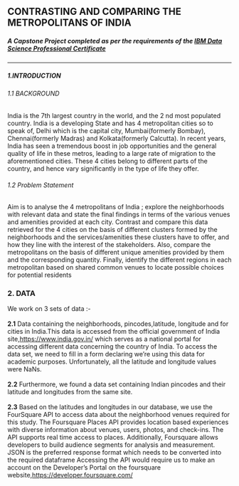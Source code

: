 
## CONTRASTING AND COMPARING THE METROPOLITANS OF INDIA

##### A Capstone Project completed as per the requirements of the [IBM Data Science Professional  Certificate](https://www.youracclaim.com/badges/7fa828dd-4931-4da3-ba74-e743f7a8c4c6/public_url "IBM Data Science Professional  Certificate")

------------

##### 1.INTRODUCTION
###### 1.1 BACKGROUND
India is the 7th largest country in the world, and the 2
nd most populated country. India is a developing State and has 4 metropolitan cities so to speak of, Delhi which is
the capital city, Mumbai(formerly Bombay), Chennai(formerly Madras) and
Kolkata(formerly Calcutta). In recent years, India has seen a tremendous boost in job opportunities and the general
quality of life in these metros, leading to a large rate of migration to the aforementioned
cities. These 4 cities belong to different parts of the country, and hence vary significantly in the
type of life they offer. 
###### 1.2 Problem Statement
Aim is to analyse the 4 metropolitans of India ; explore the neighborhoods with relevant
data and state the final findings in terms of the various venues and amenities provided
at each city. Contrast and compare this data retrieved for the 4 cities on the basis of different clusters
formed by the neighborhoods and the services/amenities these clusters have to offer, and how they line with the interest of the stakeholders. Also, compare the metropolitans on the basis of different unique amenities provided by
them and the corresponding quantity. Finally, identify the different regions in each metropolitan based on shared common
venues to locate possible choices for potential residents
### 2. DATA 
We work on 3 sets of data :- <br><br>
**2.1** Data containing the neighborhoods, pincodes,latitude, longitude and for cities in India.This data is accessed from the official government of India
site,https://www.india.gov.in/ which serves as a national portal for accessing different
data concerning the country of India. To access the data set, we need to fill in a form declaring we’re using this data for
academic purposes. Unfortunately, all the latitude and longitude values were NaNs.<br><br>
**2.2** Furthermore, we found a data set containing Indian pincodes and their latitude
and longitudes from the same site. <br><br>
**2.3** Based on the latitudes and longitudes in our database, we use the FourSquare API
to access data about the neighborhood venues required for this study. The Foursquare Places API provides location based experiences with diverse
information about venues, users, photos, and check-ins. The API supports real time
access to places. Additionally, Foursquare allows developers to build audience segments for analysis and
measurement. JSON is the preferred response format which needs to be converted into the required
dataframe
Accessing the API would require us to make an account on the Developer’s Portal on the
foursquare website,https://developer.foursquare.com/







